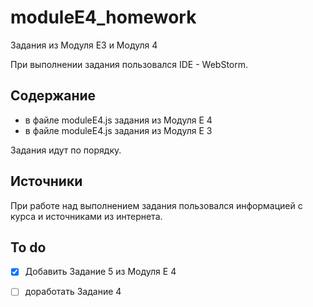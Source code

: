 # moduleE4_homework

Задания из Модуля Е3 и Модуля 4 

При выполнении задания пользовался IDE - WebStorm.

## Содержание
- в файле moduleE4.js задания из Модуля Е 4
- в файле moduleE4.js задания из Модуля Е 3

Задания идут по порядку.





## Источники
При работе над выполнением задания пользовался информацией с курса и источниками из интернета.

## To do
- [x] Добавить Задание 5 из Модуля Е 4
- [ ] доработать Задание 4

